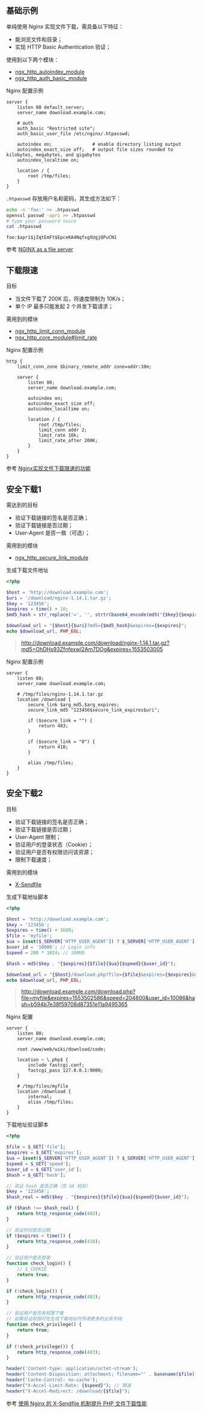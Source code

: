 ## 基础示例

单纯使用 Nginx 实现文件下载，需具备以下特征：

- 能浏览文件和目录；
- 实现 HTTP Basic Authentication 验证；

使用到以下两个模块：

- [ngx_http_autoindex_module](http://nginx.org/en/docs/http/ngx_http_autoindex_module.html)
- [ngx_http_auth_basic_module](http://nginx.org/en/docs/http/ngx_http_auth_basic_module.html)

Nginx 配置示例

```nginx
server {
    listen 80 default_server;
    server_name download.example.com;
    
    # auth
    auth_basic "Restricted site";
    auth_basic_user_file /etc/nginx/.htpasswd;
    
    autoindex on;               # enable directory listing output
    autoindex_exact_size off;   # output file sizes rounded to kilobytes, megabytes, and gigabytes
    autoindex_localtime on;
    
    location / {
        root /tmp/files;
    }
}
```

`.htpasswd` 存放用户名和密码，其生成方法如下：

```bash
echo -n 'foo:' >> .htpasswd
openssl passwd -apr1 >> .htpasswd
# type your password twice
cat .htpasswd
```

```
foo:$apr1$jZqtEmFt$EpceKA4NqfxgXUgjQPuCN1
```

参考 [NGINX as a file server](https://www.yanxurui.cc/posts/server/2017-03-21-NGINX-as-a-file-server/)

## 下载限速

目标

- 当文件下载了 200K 后，将速度限制为 10K/s；
- 单个 IP 最多只能发起 2 个并发下载请求；

需用到的模块

- [ngx_http_limit_conn_module](http://nginx.org/en/docs/http/ngx_http_limit_conn_module.html)
- [ngx_http_core_module#limit_rate](http://nginx.org/en/docs/http/ngx_http_core_module.html#limit_rate)

Nginx 配置示例

```nginx
http {
    limit_conn_zone $binary_remote_addr zone=addr:10m;
    
    server {
        listen 80;
        server_name download.example.com;
    
        autoindex on;
        autoindex_exact_size off;
        autoindex_localtime on;
    
        location / {
            root /tmp/files;
            limit_conn addr 2;
            limit_rate 10k;
            limit_rate_after 200K;
        }
    }
}
```

参考 [Nginx实现文件下载限速的功能](https://junzhou2016.github.io/2018/01/14/Nginx%E5%AE%9E%E7%8E%B0%E6%96%87%E4%BB%B6%E4%B8%8B%E8%BD%BD%E7%9A%84%E9%99%90%E9%80%9F%E5%8A%9F%E8%83%BD/)

## 安全下载1

需达到的目标

- 验证下载链接的签名是否正确；
- 验证下载链接是否过期；
- User-Agent 是否一致（可选）；

需用到的模块

- [ngx_http_secure_link_module](http://nginx.org/en/docs/http/ngx_http_secure_link_module.html)

生成下载文件地址

```php
<?php

$host = 'http://download.example.com';
$uri = '/download/nginx-1.14.1.tar.gz';
$key = '123456';
$expires = time() + 10;
$md5_hash = str_replace('=', '', strtr(base64_encode(md5("{$key}{$expires}{$uri}", true)), '+/', '-_'));

$download_url = "{$host}{$uri}?md5={$md5_hash}&expires={$expires}";
echo $download_url, PHP_EOL;
```

> http://download.example.com/download/nginx-1.14.1.tar.gz?md5=OhDHs93Zfnfexwl2Am7DOg&expires=1553503005

Nginx 配置示例

```nginx
server {
    listen 80;
    server_name download.example.com;

    # /tmp/files/nginx-1.14.1.tar.gz 
    location /download {
        secure_link $arg_md5,$arg_expires;
        secure_link_md5 "123456$secure_link_expires$uri";

        if ($secure_link = "") {
            return 403;
        }

        if ($secure_link = "0") {
            return 410;
        }

        alias /tmp/files;
    }
}
```

## 安全下载2

目标

- 验证下载链接的签名是否正确；
- 验证下载链接是否过期；
- User-Agent 限制；
- 验证用户的登录状态（Cookie）；
- 验证用户是否有权限访问该资源；
- 限制下载速度；

需用到的模块

- [X-Sendfile](https://www.nginx.com/resources/wiki/start/topics/examples/x-accel/)

生成下载地址脚本

```php
<?php

$host = 'http://download.example.com';
$key = '123456';
$expires = time() + 3600;
$file = 'myfile';
$ua = isset($_SERVER['HTTP_USER_AGENT']) ? $_SERVER['HTTP_USER_AGENT'] : '';
$user_id = '10086'; // Login info
$speed = 200 * 1024; // 100KB

$hash = md5($key . "{$expires}{$file}{$ua}{$speed}{$user_id}");

$download_url = "{$host}/download.php?file={$file}&expires={$expires}&speed={$speed}&user_id={$user_id}&hash={$hash}";
echo $download_url, PHP_EOL;
```

> http://download.example.com/download.php?file=myfile&expires=1553502586&speed=204800&user_id=10086&hash=b594b7e38f59708d87351e11a9495365

Nginx 配置

```nginx
server {
    listen 80;
    server_name download.example.com;
    
    root /www/web/wiki/download/code;

    location ~ \.php$ {
        include fastcgi.conf;
        fastcgi_pass 127.0.0.1:9000;
    }
    
    # /tmp/files/myfile
    location /download {
        internal;
        alias /tmp/files;
    }
}
```

下载地址验证脚本

```php
<?php

$file = $_GET['file'];
$expires = $_GET['expires'];
$ua = isset($_SERVER['HTTP_USER_AGENT']) ? $_SERVER['HTTP_USER_AGENT'] : '';
$speed = $_GET['speed'];
$user_id = $_GET['user_id'];
$hash = $_GET['hash'];

// 验证 hash 是否正确（含 UA 校验）
$key = '123456';
$hash_real = md5($key . "{$expires}{$file}{$ua}{$speed}{$user_id}");

if ($hash !== $hash_real) {
    return http_response_code(403);
}

// 验证时间是否过期
if ($expires < time()) {
    return http_response_code(410);
}

// 验证用户是否登录
function check_login() {
    // $_COOKIE
    return true;
}

if (!check_login()) {
    return http_response_code(403);
}

// 验证用户是否有权限下载
// 如需验证权限可在生成下载地址时传递更多的业务字段
function check_privilege() {
    return true;
}

if (!check_privilege()) {
    return http_response_code(403);
}

header('Content-type: application/octet-stream');
header('Content-Disposition: attachment; filename="' . basename($file) . '"'); // 自定义文件名
header('Cache-Control: no-cache');
header("X-Accel-Limit-Rate: {$speed}"); // 限速
header("X-Accel-Redirect: /download/{$file}");
```

参考 [使用 Nginx 的 X-Sendfile 机制提升 PHP 文件下载性能](https://www.lovelucy.info/x-sendfile-in-nginx.html)

